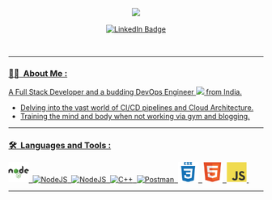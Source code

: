 
<p align="center"><img src="https://media.giphy.com/media/M9gbBd9nbDrOTu1Mqx/giphy.gif" width="100"/></p>
<p align="center">
<a href="https://www.linkedin.com/in/kumar-parakram25"><img src="https://img.shields.io/badge/LinkedIn-blue?style=for-the-badge&logo=linkedin&logoColor=white" alt="LinkedIn Badge">
</p>

<p align="center"><img src="https://komarev.com/ghpvc/?username=KPkm25&style=flat-square&color=blue" alt=""></p>
<hr>

### :woman_technologist: &nbsp;About Me :

A Full Stack Developer and a budding DevOps Engineer <img src="https://media.giphy.com/media/WUlplcMpOCEmTGBtBW/giphy.gif" width="30"> from India.

- Delving into the vast world of CI/CD pipelines and Cloud Architecture.
- Training the mind and body when not working via gym and blogging.

---

### 🛠 &nbsp;Languages and Tools :

<p>

<img src="https://github.com/devicons/devicon/blob/master/icons/nodejs/nodejs-original-wordmark.svg" title="NodeJS" alt="NodeJS" width="40" height="40"/>&nbsp;
<img src="https://icongr.am/devicon/mongodb-original-wordmark.svg?size=128&color=currentColor" title="NodeJS" alt="NodeJS" width="40" height="40"/>&nbsp;
<img src="https://icongr.am/devicon/npm-original-wordmark.svg?size=128&color=currentColor" title="NodeJS" alt="NodeJS" width="40" height="40"/>&nbsp;
<img src="https://icongr.am/devicon/cplusplus-original.svg?size=128&color=currentColor" title="C++"  alt="C++" width="40" height="40"/>&nbsp;
<img src="https://www.vectorlogo.zone/logos/getpostman/getpostman-icon.svg" title="Postman"  alt="Postman" width="40" height="40"/>&nbsp;
<img src="https://github.com/devicons/devicon/blob/master/icons/css3/css3-plain-wordmark.svg"  title="CSS3" alt="CSS" width="40" height="40"/>&nbsp;
<img src="https://github.com/devicons/devicon/blob/master/icons/html5/html5-original.svg" title="HTML5" alt="HTML" width="40" height="40"/>&nbsp;
<img src="https://github.com/devicons/devicon/blob/master/icons/javascript/javascript-original.svg" title="JavaScript" alt="JavaScript" width="40" height="40"/>&nbsp;
</p>

---


